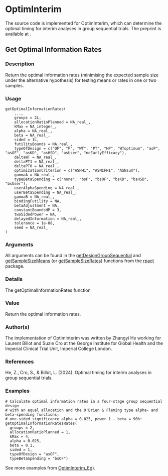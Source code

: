 # OptimInterim
The source code is implemented for OptimInterim, which can determine the optimal timing for interim analyses in group sequential trials. The preprint is available at .

## Get Optimal Information Rates
### Description 
Return the optimal information rates (minimising the expected sample size under the alternative hypothesis) for testing means or rates in one or two samples.

### Usage 
```{r}
getOptimalInformationRates(
    ...,
    groups = 2L,
    allocationRatioPlanned = NA_real_,
    kMax = NA_integer_,
    alpha = NA_real_,
    beta = NA_real_,
    sided = 1L,
    futilityBounds = NA_real_,
    typeOfDesign = c("OF", "P", "WT", "PT", "HP", "WToptimum", "asP", "asOF", "asKD", "asHSD", "asUser", "noEarlyEfficacy"),
    deltaWT = NA_real_,
    deltaPT1 = NA_real_,
    deltaPT0 = NA_real_,
    optimizationCriterion = c("ASNH1", "ASNIFH1", "ASNsum"),
    gammaA = NA_real_,
    typeBetaSpending = c("none", "bsP", "bsOF", "bsKD", "bsHSD", "bsUser"),
    userAlphaSpending = NA_real_,
    userBetaSpending = NA_real_,
    gammaB = NA_real_,
    bindingFutility = NA,
    betaAdjustment = NA,
    constantBoundsHP = 3,
    twoSidedPower = NA,
    delayedInformation = NA_real_,
    tolerance = 1e-08,
    seed = NA_real_
) 
```

### Arguments 
All arguments can be found in the [getDesignGroupSequential](https://rdrr.io/cran/rpact/man/getDesignGroupSequential.html) and [getSampleSizeMeans](https://rdrr.io/cran/rpact/man/getSampleSizeMeans.html) (or [getSampleSizeRates](https://rdrr.io/cran/rpact/man/getSampleSizeRates.html)) functions from the [rpact](https://rdrr.io/cran/rpact) package.

### Details 
The getOptimalInformationRates function

### Value 
Return the optimal information rates.

### Author(s)
The implementation of OptimInterim was written by Zhangyi He working for Laurent Billot and Suzie Cro at the George Institute for Global Health and the Imperial Clinical Trial Unit, Imperial College London.

### References
He, Z., Cro, S., & Billot, L. (2024). Optimal timing for interim analyses in group sequential trials. 

### Examples
```{r}
# Calculate optimal information rates in a four-stage group sequential design 
# with an equal allocation and the O'Brien & Fleming type alpha- and beta-spending functions;
# one-sided significance alpha = 0.025, power 1 - beta = 90%:
getOptimalInformationRatesRates(
  groups = 2,
  allocationRatioPlanned = 1,
  kMax = 4,
  alpha = 0.025,
  beta = 0.1,
  sided = 1,
  typeOfDesign = "asOF",
  typeBetaSpending = "bsOF")
```
See more examples from [OptimInterim_Eg](https://github.com/zhangyi-he/GSD_OptimInterim/blob/main/OptimInterim_Eg.R)).
